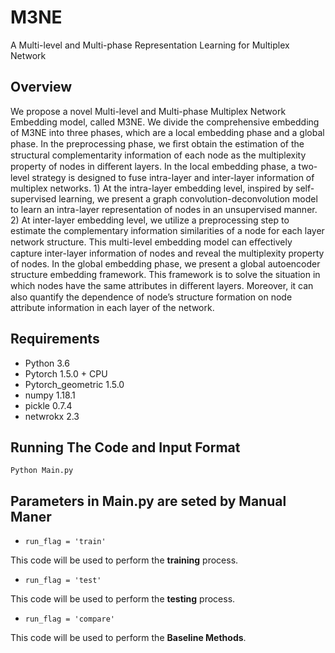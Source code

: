 # M3NE
A Multi-level and Multi-phase Representation Learning for Multiplex Network

## Overview
We propose a novel Multi-level and Multi-phase Multiplex Network Embedding model, called M3NE. We divide the comprehensive embedding of M3NE into three phases, which are a local embedding phase and a global phase. In the preprocessing phase, we ﬁrst obtain the estimation of the structural complementarity information of each node as the multiplexity property of nodes in diﬀerent layers. In the local embedding phase, a two-level strategy is designed to fuse intra-layer and inter-layer information of multiplex networks. 1) At the intra-layer embedding level, inspired by self-supervised learning, we present a graph convolution-deconvolution model to learn an intra-layer representation of nodes in an unsupervised manner. 2) At inter-layer embedding level, we utilize a preprocessing step to estimate the complementary information similarities of a node for each layer network structure. This multi-level embedding model can eﬀectively capture inter-layer information of nodes and reveal the multiplexity property of nodes. In the global embedding phase, we present a global autoencoder structure embedding framework. This framework is to solve the situation in which nodes have the same attributes in diﬀerent layers. Moreover, it can also quantify the dependence of node’s structure formation on node attribute information in each layer of the network.

## Requirements
* Python 3.6
* Pytorch 1.5.0 + CPU
* Pytorch_geometric 1.5.0
* numpy 1.18.1
* pickle 0.7.4
* netwrokx 2.3
## Running The Code and Input Format

  ```Python Main.py```

## Parameters in Main.py are seted by Manual Maner

* ```run_flag = 'train'```

This code will be used to perform the **training** process.

* ```run_flag = 'test'```

This code will be used to perform the **testing** process.

* ```run_flag = 'compare'```

This code will be used to perform the **Baseline Methods**.
